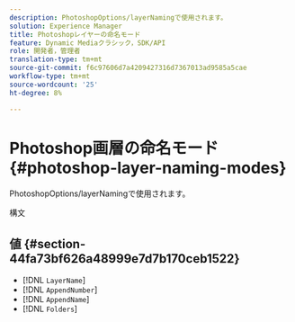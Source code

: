 ```yaml
---
description: PhotoshopOptions/layerNamingで使用されます。
solution: Experience Manager
title: Photoshopレイヤーの命名モード
feature: Dynamic Mediaクラシック，SDK/API
role: 開発者，管理者
translation-type: tm+mt
source-git-commit: f6c97606d7a4209427316d7367013ad9585a5cae
workflow-type: tm+mt
source-wordcount: '25'
ht-degree: 8%

---
```



# Photoshop画層の命名モード{#photoshop-layer-naming-modes}

PhotoshopOptions/layerNamingで使用されます。

構文

## 値 {#section-44fa73bf626a48999e7d7b170ceb1522}

* [!DNL `LayerName`]
* [!DNL `AppendNumber`]
* [!DNL `AppendName`]
* [!DNL `Folders`]

